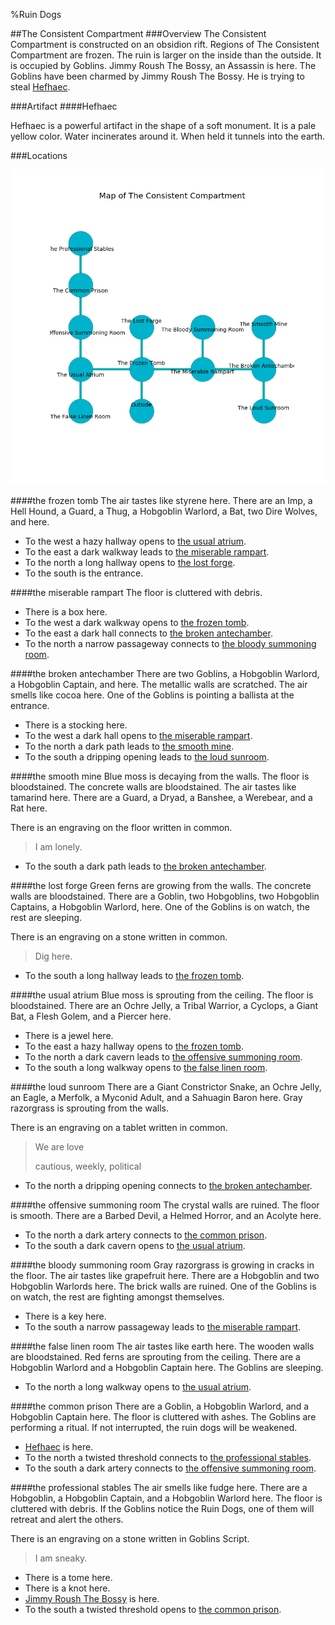 %Ruin Dogs

##The Consistent Compartment
###Overview
The Consistent Compartment is constructed on an obsidion rift. Regions of The Consistent Compartment are frozen. The ruin is larger on the inside than the outside. It is occupied by Goblins. <a name="Jimmy-Roush-The-Bossy"></a>Jimmy Roush The Bossy, an Assassin is here. The Goblins have been charmed by Jimmy Roush The Bossy. He  is trying to steal [Hefhaec](#Hefhaec). 



###Artifact
####<a name="Hefhaec"></a>Hefhaec


Hefhaec is a powerful artifact in the shape of a soft monument. It is a pale yellow color. Water incinerates around it. When held it tunnels into the earth. 





###Locations


![](../v2/images/The-Consistent-Compartment.png)

####<a name="the-frozen-tomb"></a>the frozen tomb
The air tastes like styrene here. There are an Imp, a Hell Hound, a Guard, a Thug, a Hobgoblin Warlord, a Bat, two Dire Wolves, and  here. 



* To the west a hazy hallway opens to [the usual atrium](#the-usual-atrium).
* To the east a dark walkway leads to [the miserable rampart](#the-miserable-rampart).
* To the north a long hallway opens to [the lost forge](#the-lost-forge).
* To the south is the entrance.


####<a name="the-miserable-rampart"></a>the miserable rampart
The floor is cluttered with debris. 



* There is a box here.
* To the west a dark walkway opens to [the frozen tomb](#the-frozen-tomb).
* To the east a dark hall connects to [the broken antechamber](#the-broken-antechamber).
* To the north a narrow passageway connects to [the bloody summoning room](#the-bloody-summoning-room).


####<a name="the-broken-antechamber"></a>the broken antechamber
There are two Goblins, a Hobgoblin Warlord, a Hobgoblin Captain, and  here. The metallic walls are scratched. The air smells like cocoa here. One of the Goblins is pointing a ballista at the entrance. 



* There is a stocking here.
* To the west a dark hall opens to [the miserable rampart](#the-miserable-rampart).
* To the north a dark path leads to [the smooth mine](#the-smooth-mine).
* To the south a dripping opening leads to [the loud sunroom](#the-loud-sunroom).


####<a name="the-smooth-mine"></a>the smooth mine
Blue moss is decaying from the walls. The floor is bloodstained. The concrete walls are bloodstained. The air tastes like tamarind here. There are a Guard, a Dryad, a Banshee, a Werebear, and a Rat here. 

There is an engraving on the floor written in common. 

> I am lonely.
>


* To the south a dark path leads to [the broken antechamber](#the-broken-antechamber).


####<a name="the-lost-forge"></a>the lost forge
Green ferns are growing from the walls. The concrete walls are bloodstained. There are a Goblin, two Hobgoblins, two Hobgoblin Captains, a Hobgoblin Warlord,  here. One of the Goblins is on watch, the rest are sleeping. 

There is an engraving on a stone written in common. 

> Dig here.
>


* To the south a long hallway leads to [the frozen tomb](#the-frozen-tomb).


####<a name="the-usual-atrium"></a>the usual atrium
Blue moss is sprouting from the ceiling. The floor is bloodstained. There are an Ochre Jelly, a Tribal Warrior, a Cyclops, a Giant Bat, a Flesh Golem, and a Piercer here. 



* There is a jewel here.
* To the east a hazy hallway opens to [the frozen tomb](#the-frozen-tomb).
* To the north a dark cavern leads to [the offensive summoning room](#the-offensive-summoning-room).
* To the south a long walkway opens to [the false linen room](#the-false-linen-room).


####<a name="the-loud-sunroom"></a>the loud sunroom
There are a Giant Constrictor Snake, an Ochre Jelly, an Eagle, a Merfolk, a Myconid Adult, and a Sahuagin Baron here. Gray razorgrass is sprouting from the walls. 

There is an engraving on a tablet written in common. 

> We are love
>
> cautious, weekly, political
>


* To the north a dripping opening connects to [the broken antechamber](#the-broken-antechamber).


####<a name="the-offensive-summoning-room"></a>the offensive summoning room
The crystal walls are ruined. The floor is smooth. There are a Barbed Devil, a Helmed Horror, and an Acolyte here. 



* To the north a dark artery connects to [the common prison](#the-common-prison).
* To the south a dark cavern opens to [the usual atrium](#the-usual-atrium).


####<a name="the-bloody-summoning-room"></a>the bloody summoning room
Gray razorgrass is growing in cracks in the floor. The air tastes like grapefruit here. There are a Hobgoblin and two Hobgoblin Warlords here. The brick walls are ruined. One of the Goblins is on watch, the rest are fighting amongst themselves. 



* There is a key here.
* To the south a narrow passageway leads to [the miserable rampart](#the-miserable-rampart).


####<a name="the-false-linen-room"></a>the false linen room
The air tastes like earth here. The wooden walls are bloodstained. Red ferns are sprouting from the ceiling. There are a Hobgoblin Warlord and a Hobgoblin Captain here. The Goblins are sleeping. 



* To the north a long walkway opens to [the usual atrium](#the-usual-atrium).


####<a name="the-common-prison"></a>the common prison
There are a Goblin, a Hobgoblin Warlord, and a Hobgoblin Captain here. The floor is cluttered with ashes. The Goblins are performing a ritual. If not interrupted, the ruin dogs will be weakened. 



* [Hefhaec](#Hefhaec) is here.
* To the north a twisted threshold connects to [the professional stables](#the-professional-stables).
* To the south a dark artery connects to [the offensive summoning room](#the-offensive-summoning-room).


####<a name="the-professional-stables"></a>the professional stables
The air smells like fudge here. There are a Hobgoblin, a Hobgoblin Captain, and a Hobgoblin Warlord here. The floor is cluttered with debris. If the Goblins notice the Ruin Dogs, one of them will retreat and alert the others. 

There is an engraving on a stone written in Goblins Script. 

> I am sneaky.
>


* There is a tome here.
* There is a knot here.
* [Jimmy Roush The Bossy](#Jimmy-Roush-The-Bossy) is here.
* To the south a twisted threshold opens to [the common prison](#the-common-prison).


